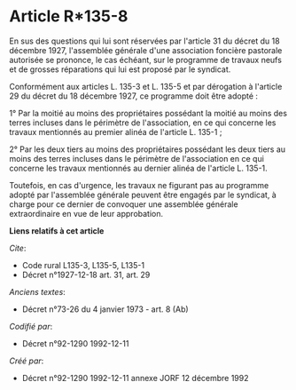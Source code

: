 # Article R*135-8

En sus des questions qui lui sont réservées par l'article 31 du décret du 18 décembre 1927, l'assemblée générale d'une
association foncière pastorale autorisée se prononce, le cas échéant, sur le programme de travaux neufs et de grosses
réparations qui lui est proposé par le syndicat.

Conformément aux articles L. 135-3 et L. 135-5 et par dérogation à l'article 29 du décret du 18 décembre 1927, ce programme
doit être adopté :

1° Par la moitié au moins des propriétaires possédant la moitié au moins des terres incluses dans le périmètre de
l'association, en ce qui concerne les travaux mentionnés au premier alinéa de l'article L. 135-1 ;

2° Par les deux tiers au moins des propriétaires possédant les deux tiers au moins des terres incluses dans le périmètre de
l'association en ce qui concerne les travaux mentionnés au dernier alinéa de l'article L. 135-1.

Toutefois, en cas d'urgence, les travaux ne figurant pas au programme adopté par l'assemblée générale peuvent être engagés
par le syndicat, à charge pour ce dernier de convoquer une assemblée générale extraordinaire en vue de leur approbation.

**Liens relatifs à cet article**

_Cite_:

  - Code rural L135-3, L135-5, L135-1
  - Décret n°1927-12-18 art. 31, art. 29

_Anciens textes_:

  - Décret n°73-26 du 4 janvier 1973 - art. 8 (Ab)

_Codifié par_:

  - Décret n°92-1290 1992-12-11

_Créé par_:

  - Décret n°92-1290 1992-12-11 annexe JORF 12 décembre 1992

